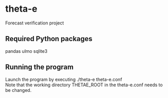 # theta-e

Forecast verification project

## Required Python packages

pandas
ulmo
sqlite3  

## Running the program

Launch the program by executing ./theta-e theta-e.conf  
Note that the working directory THETAE_ROOT in the theta-e.conf needs to be changed.

